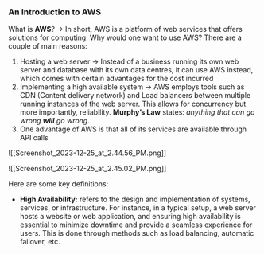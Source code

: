 ### An Introduction to AWS

What is **AWS**? → In short, AWS is a platform of web services that offers solutions for computing. Why would one want to use AWS? There are a couple of main reasons:

1. Hosting a web server → Instead of a business running its own web server and database with its own data centres, it can use AWS instead, which comes with certain advantages for the cost incurred
2. Implementing a high available system → AWS employs tools such as CDN (Content delivery network) and Load balancers between multiple running instances of the web server. This allows for concurrency but more importantly, reliability. **Murphy’s Law** states: _anything that can go wrong_ **_will_** _go wrong_.
3. One advantage of AWS is that all of its services are available through API calls

![[Screenshot_2023-12-25_at_2.44.56_PM.png]]

  

![[Screenshot_2023-12-25_at_2.45.02_PM.png]]

Here are some key definitions:

- **High Availability:** refers to the design and implementation of systems, services, or infrastructure. For instance, in a typical setup, a web server hosts a website or web application, and ensuring high availability is essential to minimize downtime and provide a seamless experience for users. This is done through methods such as load balancing, automatic failover, etc.